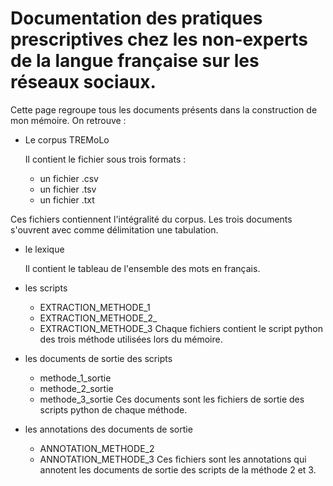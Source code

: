 # Documentation des pratiques prescriptives chez les non-experts de la langue française sur les réseaux sociaux.

Cette page regroupe tous les documents présents dans la construction de mon mémoire.
On retrouve :
- Le corpus TREMoLo

  Il contient le fichier sous trois formats :
  * un fichier .csv 
  * un fichier .tsv
  * un fichier .txt

Ces fichiers contiennent l'intégralité du corpus. Les trois documents s'ouvrent avec comme délimitation une tabulation.

- le lexique
  
  Il contient le tableau de l'ensemble des mots en français.
  
- les scripts
  * EXTRACTION_METHODE_1
  * EXTRACTION_METHODE_2_
  * EXTRACTION_METHODE_3
Chaque fichiers contient le script python des trois méthode utilisées lors du mémoire.
  
- les documents de sortie des scripts
  * methode_1_sortie
  * methode_2_sortie
  * methode_3_sortie
 Ces documents sont les fichiers de sortie des scripts python de chaque méthode.

  
- les annotations des documents de sortie
  * ANNOTATION_METHODE_2
  * ANNOTATION_METHODE_3
Ces fichiers sont les annotations qui annotent les documents de sortie des scripts de la méthode 2 et 3. 
